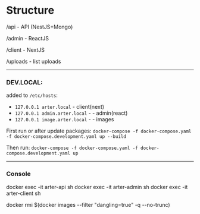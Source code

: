 # Structure

/api - API (NestJS+Mongo)

/admin - ReactJS

/client - NextJS

/uploads - list uploads

---

### DEV.LOCAL:
added to `/etc/hosts`:
* `127.0.0.1 arter.local` - client(next)
* `127.0.0.1 admin.arter.local` -  - admin(react)
* `127.0.0.1 image.arter.local` -  - images

First run or after update packages: `docker-compose -f docker-compose.yaml -f docker-compose.development.yaml up --build`

Then run: `docker-compose -f docker-compose.yaml -f docker-compose.development.yaml up`

---

### Console
docker exec -it arter-api sh
docker exec -it arter-admin sh
docker exec -it arter-client sh



docker rmi $(docker images --filter "dangling=true" -q --no-trunc)

